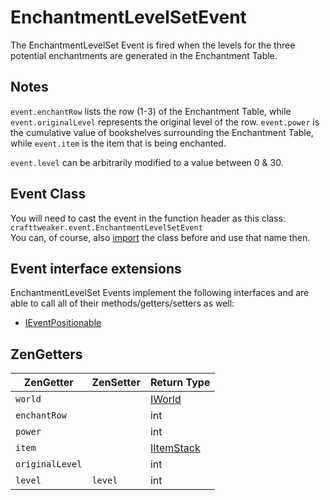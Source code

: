 # EnchantmentLevelSetEvent

The EnchantmentLevelSet Event is fired when the levels for the three potential enchantments are generated in the Enchantment Table.

## Notes

`event.enchantRow` lists the row (1-3) of the Enchantment Table, while `event.originalLevel` represents the original level of the row. `event.power` is the cumulative value of bookshelves surrounding the Enchantment Table, while `event.item` is the item that is being enchanted.

`event.level` can be arbitrarily modified to a value between 0 & 30.

## Event Class
You will need to cast the event in the function header as this class:  
`crafttweaker.event.EnchantmentLevelSetEvent`  
You can, of course, also [import](/AdvancedFunctions/Import/) the class before and use that name then.

## Event interface extensions
EnchantmentLevelSet Events implement the following interfaces and are able to call all of their methods/getters/setters as well:

- [IEventPositionable](/Vanilla/Events/Events/IEventPositionable/)

## ZenGetters

| ZenGetter           | ZenSetter        | Return Type                                              |
|---------------------|------------------|----------------------------------------------------------|
| `world`             |                  | [IWorld](/Vanilla/World/IWorld/)                         |
| `enchantRow`        |                  | int                                                      |
| `power`             |                  | int                                                      |
| `item`              |                  | [IItemStack](/Vanilla/Items/IItemStack/)                 |
| `originalLevel`     |                  | int                                                      |
| `level`             | `level`          | int                                                      |
